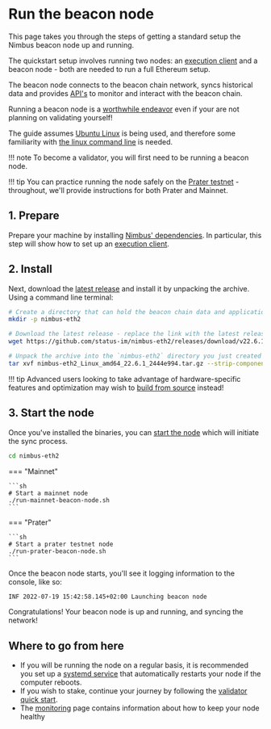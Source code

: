 # Run the beacon node

This page takes you through the steps of getting a standard setup the Nimbus beacon node up and running.

The quickstart setup involves running two nodes: an [execution client](./eth1.md) and a beacon node - both are needed to run a full Ethereum setup.

The beacon node connects to the beacon chain network, syncs historical data and provides [API's](./rest-api.md) to monitor and interact with the beacon chain.

Running a beacon node is a [worthwhile endeavor](https://vitalik.ca/general/2021/05/23/scaling.html#its-crucial-for-blockchain-decentralization-for-regular-users-to-be-able-to-run-a-node) even if your are not planning on validating yourself!

The guide assumes [Ubuntu Linux](https://ubuntu.com/download/server) is being used, and therefore some familiarity with [the linux command line](https://ubuntu.com/tutorials/command-line-for-beginners) is needed.

!!! note
    To become a validator, you will first need to be running a beacon node.

!!! tip
    You can practice running the node safely on the [Prater testnet](./prater.md) - throughout, we'll provide instructions for both Prater and Mainnet.


## 1. Prepare

Prepare your machine by installing [Nimbus' dependencies](./install.md). In particular, this step will show how to set up an [execution client](./eth1.md).

## 2. Install

Next, download the [latest release](./binaries.md) and install it by unpacking the archive. Using a command line terminal:

```sh
# Create a directory that can hold the beacon chain data and applications - this should be a fast SSD
mkdir -p nimbus-eth2

# Download the latest release - replace the link with the latest release on the download page!
wget https://github.com/status-im/nimbus-eth2/releases/download/v22.6.1/nimbus-eth2_Linux_amd64_22.6.1_2444e994.tar.gz

# Unpack the archive into the `nimbus-eth2` directory you just created
tar xvf nimbus-eth2_Linux_amd64_22.6.1_2444e994.tar.gz --strip-components 1 -C nimbus-eth2
```

!!! tip
    Advanced users looking to take advantage of hardware-specific features and optimization may wish to [build from source](./build.md) instead!

## 3. Start the node

Once you've installed the binaries, you can [start the node](./start-syncing.md) which will initiate the sync process.

```sh
cd nimbus-eth2
```

=== "Mainnet"

    ```sh
    # Start a mainnet node
    ./run-mainnet-beacon-node.sh
    ```

=== "Prater"

    ```sh
    # Start a prater testnet node
    ./run-prater-beacon-node.sh
    ```

Once the beacon node starts, you'll see it logging information to the console, like so:

```sh
INF 2022-07-19 15:42:58.145+02:00 Launching beacon node                      topics="beacnde" version=v22.6.1-2444e9-stateofus ...
```

Congratulations! Your beacon node is up and running, and syncing the network!

## Where to go from here

* If you will be running the node on a regular basis, it is recommended you set up a [systemd service](./beacon-node-systemd.md) that automatically restarts your node if the computer reboots.
* If you wish to stake, continue your journey by following the [validator quick start](./run-a-validator.md).
* The [monitoring](./health.md) page contains information about how to keep your node healthy
